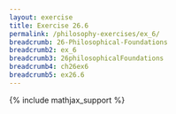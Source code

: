 ```yaml
---
layout: exercise
title: Exercise 26.6
permalink: /philosophy-exercises/ex_6/
breadcrumb: 26-Philosophical-Foundations
breadcrumb2: ex_6
breadcrumb3: 26philosophicalFoundations
breadcrumb4: ch26ex6
breadcrumb5: ex26.6
---
```


{% include mathjax_support %}

